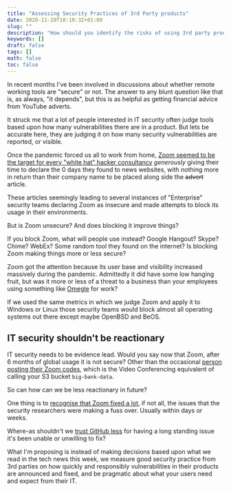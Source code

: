 ```yaml
---
title: "Assessing Security Practices of 3rd Party products"
date: 2020-11-20T18:10:32+01:00
slug: ""
description: "How should you identify the risks of using 3rd party products"
keywords: []
draft: false
tags: []
math: false
toc: false
---
```


In recent months I've been involved in discussions about whether remote working tools are "secure" or not. The answer to any blunt question like that is, as always, "it depends", but this is as helpful as getting financial advice from YouTube adverts.

It struck me that a lot of people interested in IT security often judge tools based upon how many vulnerabilities there are in a product. But lets be accurate here, they are judging it on how many security vulnerabilities are reported, or visible.

<!--alex ignore white-->
Once the pandemic forced us all to work from home, [Zoom seemed to be the target for every "white hat" hacker consultancy](https://www.bbc.co.uk/news/business-52115434) _generously_ giving their time to declare the 0 days they found to news websites, with nothing more in return than their company name to be placed along side the ~~advert~~ article.

These articles seemingly leading to several instances of "Enterprise" security teams declaring Zoom as insecure and made attempts to block its usage in their environments.

But is Zoom unsecure? And does blocking it improve things?

If you block Zoom, what will people use instead? Google Hangout? Skype? Chime? WebEx? Some random tool they found on the internet? Is blocking Zoom making things more or less secure?

Zoom got the attention because its user base and visibility increased massively during the pandemic. Admittedly it did have some low hanging fruit, but was it more or less of a threat to a business than your employees using something like [Omegle](https://en.wikipedia.org/wiki/Omegle) for work?

If we used the same metrics in which we judge Zoom and apply it to Windows or Linux those security teams would block almost all operating systems out there except maybe OpenBSD and BeOS.

##  IT security shouldn't be reactionary

IT security needs to be evidence lead. Would you say now that Zoom, after 6 months of global usage it is not secure? Other than the occasional [person posting their Zoom codes](https://twitter.com/mvanhulten/status/1329885925862760450), which is the Video Conferencing equivalent of calling your S3 bucket `big-bank-data`.

So can how can we be less reactionary in future?

One thing is to [recognise that Zoom fixed a lot](https://www.theregister.com/2020/04/03/zoom_security_improvements/), if not all, the issues that the security researchers were making a fuss over. Usually within days or weeks.

Where-as shouldn't we [trust GitHub less](https://www.zdnet.com/article/google-to-github-times-up-this-unfixed-high-severity-security-bug-affects-developers/) for having a long standing issue it's been unable or unwilling to fix?

What I'm proposing is instead of making decisions based upon what we read in the tech news this week, we measure good security practice from 3rd parties on how quickly and responsibly vulnerabilities in their products are announced and fixed, and be pragmatic about what your users need and expect from their IT.
